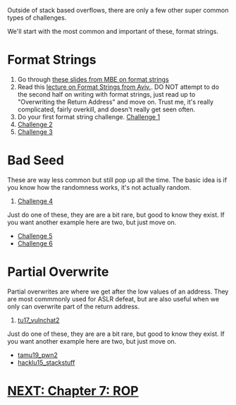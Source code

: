 Outside of stack based overflows, there are only a few other super common types of challenges. 

We'll start with the most common and important of these, format strings.

# Format Strings

1. Go through [these slides from MBE on format strings](06_lecture.pdf)
2. Read this [lecture on Format Strings from Aviv.](unit_06.md). DO NOT attempt to do the second half on writing with format strings, just read up to "Overwriting the Return Address" and move on. Trust me, it's really complicated, fairly overkill, and doesn't really get seen often.
3. Do your first format string challenge. [Challenge 1](10-fmt_strings/backdoor17_bbpwn/readme.md)
4. [Challenge 2](10-fmt_strings/pico18_echo/readme.md)
5. [Challenge 3](10-fmt_strings/tw16_greeting/readme.md)

# Bad Seed

These are way less common but still pop up all the time. The basic idea is if you know how the randomness works, it's not actually random.

1. [Challenge 4](09-bad_seed/h3_time/readme.md)

Just do one of these, they are are a bit rare, but good to know they exist. If you want another example here are two, but just move on.

* [Challenge 5](09-bad_seed/hsctf19_tuxtalkshow/readme.md)
* [Challenge 6](09-bad_seed/sunshinectf17_prepared/readme.md)

# Partial Overwrite

Partial overwrites are where we get after the low values of an address. They are most commmonly used for ASLR defeat, but are also useful when we only can overwrite part of the return address.

1. [tu17_vulnchat2](15-partial_overwrite/tuctf17_vulnchat2)

Just do one of these, they are are a bit rare, but good to know they exist. If you want another example here are two, but just move on.


* [tamu19_pwn2](15-partial_overwrite/tamu19_pwn2)
* [hacklu15_stackstuff](15-partial_overwrite/hacklu15_stackstuff)


# [NEXT: Chapter 7: ROP](https://github.com/hoppersroppers/nightmare/blob/master/modules/06-ROP/readme.md)
